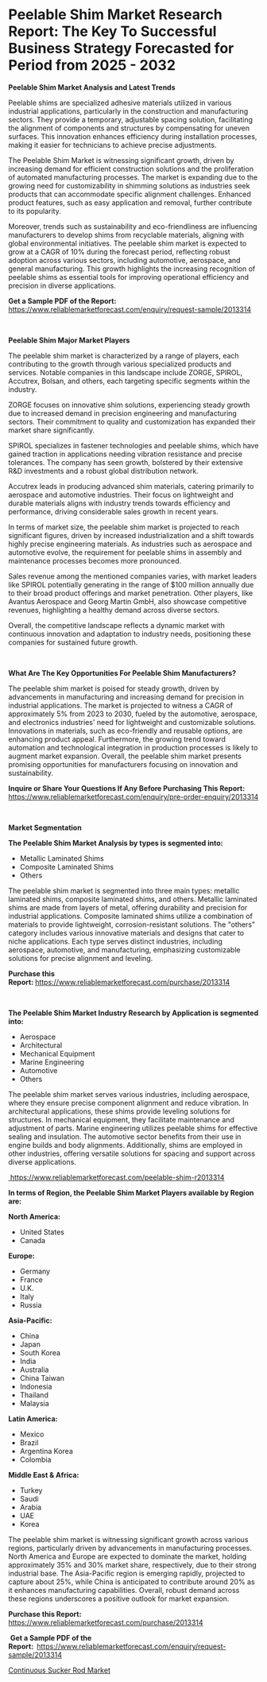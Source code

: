 <p><h1>Peelable Shim Market Research Report: The Key To Successful Business Strategy Forecasted for Period from 2025 - 2032</h1></p><p><strong>Peelable Shim Market Analysis and Latest Trends</strong></p>
<p><p>Peelable shims are specialized adhesive materials utilized in various industrial applications, particularly in the construction and manufacturing sectors. They provide a temporary, adjustable spacing solution, facilitating the alignment of components and structures by compensating for uneven surfaces. This innovation enhances efficiency during installation processes, making it easier for technicians to achieve precise adjustments.</p><p>The Peelable Shim Market is witnessing significant growth, driven by increasing demand for efficient construction solutions and the proliferation of automated manufacturing processes. The market is expanding due to the growing need for customizability in shimming solutions as industries seek products that can accommodate specific alignment challenges. Enhanced product features, such as easy application and removal, further contribute to its popularity. </p><p>Moreover, trends such as sustainability and eco-friendliness are influencing manufacturers to develop shims from recyclable materials, aligning with global environmental initiatives. The peelable shim market is expected to grow at a CAGR of 10% during the forecast period, reflecting robust adoption across various sectors, including automotive, aerospace, and general manufacturing. This growth highlights the increasing recognition of peelable shims as essential tools for improving operational efficiency and precision in diverse applications.</p></p>
<p><strong>Get a Sample PDF of the Report:&nbsp;</strong> <a href="https://www.reliablemarketforecast.com/enquiry/request-sample/2013314?utm_campaign=3081&utm_medium=2&utm_source=Github&utm_content=ia&utm_term=01042025&utm_id=peelable-shim">https://www.reliablemarketforecast.com/enquiry/request-sample/2013314</a></p>
<p>&nbsp;</p>
<p><strong>Peelable Shim Major Market Players</strong></p>
<p><p>The peelable shim market is characterized by a range of players, each contributing to the growth through various specialized products and services. Notable companies in this landscape include ZORGE, SPIROL, Accutrex, Bolsan, and others, each targeting specific segments within the industry.</p><p>ZORGE focuses on innovative shim solutions, experiencing steady growth due to increased demand in precision engineering and manufacturing sectors. Their commitment to quality and customization has expanded their market share significantly.</p><p>SPIROL specializes in fastener technologies and peelable shims, which have gained traction in applications needing vibration resistance and precise tolerances. The company has seen growth, bolstered by their extensive R&D investments and a robust global distribution network.</p><p>Accutrex leads in producing advanced shim materials, catering primarily to aerospace and automotive industries. Their focus on lightweight and durable materials aligns with industry trends towards efficiency and performance, driving considerable sales growth in recent years.</p><p>In terms of market size, the peelable shim market is projected to reach significant figures, driven by increased industrialization and a shift towards highly precise engineering materials. As industries such as aerospace and automotive evolve, the requirement for peelable shims in assembly and maintenance processes becomes more pronounced.</p><p>Sales revenue among the mentioned companies varies, with market leaders like SPIROL potentially generating in the range of $100 million annually due to their broad product offerings and market penetration. Other players, like Avantus Aerospace and Georg Martin GmbH, also showcase competitive revenues, highlighting a healthy demand across diverse sectors.</p><p>Overall, the competitive landscape reflects a dynamic market with continuous innovation and adaptation to industry needs, positioning these companies for sustained future growth.</p></p>
<p>&nbsp;</p>
<p><strong>What Are The Key Opportunities For Peelable Shim Manufacturers?</strong></p>
<p><p>The peelable shim market is poised for steady growth, driven by advancements in manufacturing and increasing demand for precision in industrial applications. The market is projected to witness a CAGR of approximately 5% from 2023 to 2030, fueled by the automotive, aerospace, and electronics industries' need for lightweight and customizable solutions. Innovations in materials, such as eco-friendly and reusable options, are enhancing product appeal. Furthermore, the growing trend toward automation and technological integration in production processes is likely to augment market expansion. Overall, the peelable shim market presents promising opportunities for manufacturers focusing on innovation and sustainability.</p></p>
<p><strong>Inquire or Share Your Questions If Any Before Purchasing This Report:</strong> <a href="https://www.reliablemarketforecast.com/enquiry/pre-order-enquiry/2013314?utm_campaign=3081&utm_medium=2&utm_source=Github&utm_content=ia&utm_term=01042025&utm_id=peelable-shim">https://www.reliablemarketforecast.com/enquiry/pre-order-enquiry/2013314</a></p>
<p>&nbsp;</p>
<p><strong>Market Segmentation</strong></p>
<p><strong>The Peelable Shim Market Analysis by types is segmented into:</strong></p>
<p><ul><li>Metallic Laminated Shims</li><li>Composite Laminated Shims</li><li>Others</li></ul></p>
<p><p>The peelable shim market is segmented into three main types: metallic laminated shims, composite laminated shims, and others. Metallic laminated shims are made from layers of metal, offering durability and precision for industrial applications. Composite laminated shims utilize a combination of materials to provide lightweight, corrosion-resistant solutions. The "others" category includes various innovative materials and designs that cater to niche applications. Each type serves distinct industries, including aerospace, automotive, and manufacturing, emphasizing customizable solutions for precise alignment and leveling.</p></p>
<p><strong>Purchase this Report:&nbsp;</strong><a href="https://www.reliablemarketforecast.com/purchase/2013314?utm_campaign=3081&utm_medium=2&utm_source=Github&utm_content=ia&utm_term=01042025&utm_id=peelable-shim">https://www.reliablemarketforecast.com/purchase/2013314</a></p>
<p>&nbsp;</p>
<p><strong>The Peelable Shim Market Industry Research by Application is segmented into:</strong></p>
<p><ul><li>Aerospace</li><li>Architectural</li><li>Mechanical Equipment</li><li>Marine Engineering</li><li>Automotive</li><li>Others</li></ul></p>
<p><p>The peelable shim market serves various industries, including aerospace, where they ensure precise component alignment and reduce vibration. In architectural applications, these shims provide leveling solutions for structures. In mechanical equipment, they facilitate maintenance and adjustment of parts. Marine engineering utilizes peelable shims for effective sealing and insulation. The automotive sector benefits from their use in engine builds and body alignments. Additionally, shims are employed in other industries, offering versatile solutions for spacing and support across diverse applications.</p></p>
<p><a href="https://www.reliablemarketforecast.com/peelable-shim-r2013314?utm_campaign=3081&utm_medium=2&utm_source=Github&utm_content=ia&utm_term=01042025&utm_id=peelable-shim">&nbsp;https://www.reliablemarketforecast.com/peelable-shim-r2013314</a></p>
<p><strong>In terms of Region, the Peelable Shim Market Players available by Region are:</strong></p>
<p>
    <p> <strong> North America: </strong>
        <ul>
            <li>United States</li>
            <li>Canada</li>
        </ul>
        </p> 
    <p> <strong> Europe: </strong>
        <ul>
            <li>Germany</li>
            <li>France</li>
            <li>U.K.</li>
            <li>Italy</li>
            <li>Russia</li>
        </ul>
        </p> 
    <p> <strong> Asia-Pacific: </strong>
        <ul>
            <li>China</li>
            <li>Japan</li>
            <li>South Korea</li>
            <li>India</li>
            <li>Australia</li>
            <li>China Taiwan</li>
            <li>Indonesia</li>
            <li>Thailand</li>
            <li>Malaysia</li>
        </ul>
        </p> 
    <p> <strong> Latin America: </strong>
        <ul>
            <li>Mexico</li>
            <li>Brazil</li>
            <li>Argentina Korea</li>
            <li>Colombia</li>
        </ul>
        </p> 
    <p> <strong> Middle East & Africa: </strong>
        <ul>
            <li>Turkey</li>
            <li>Saudi</li>
            <li>Arabia</li>
            <li>UAE</li>
            <li>Korea</li>
        </ul>
    </p>
    </p>
<p><p>The peelable shim market is witnessing significant growth across various regions, particularly driven by advancements in manufacturing processes. North America and Europe are expected to dominate the market, holding approximately 35% and 30% market share, respectively, due to their strong industrial base. The Asia-Pacific region is emerging rapidly, projected to capture about 25%, while China is anticipated to contribute around 20% as it enhances manufacturing capabilities. Overall, robust demand across these regions underscores a positive outlook for market expansion.</p></p>
<p><strong>Purchase this Report: </strong><a href="https://www.reliablemarketforecast.com/purchase/2013314?utm_campaign=3081&utm_medium=2&utm_source=Github&utm_content=ia&utm_term=01042025&utm_id=peelable-shim">https://www.reliablemarketforecast.com/purchase/2013314</a></p>
<p>&nbsp;<strong>Get a Sample PDF of the Report:&nbsp;&nbsp;</strong><a href="https://www.reliablemarketforecast.com/enquiry/request-sample/2013314?utm_campaign=3081&utm_medium=2&utm_source=Github&utm_content=ia&utm_term=01042025&utm_id=peelable-shim">https://www.reliablemarketforecast.com/enquiry/request-sample/2013314</a></p>
<p><strong></strong></p>
<p><p><a href="https://github.com/saklpelzami95/Market-Research-Report-List-1/blob/main/continuous-sucker-rod-market.md?utm_campaign=3081&utm_medium=2&utm_source=Github&utm_content=ia&utm_term=01042025&utm_id=peelable-shim">Continuous Sucker Rod Market</a></p></p>